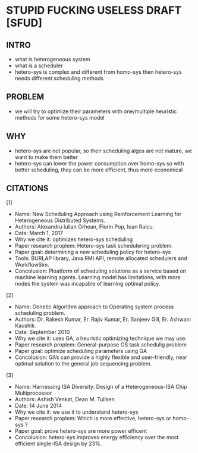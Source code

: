 STUPID FUCKING USELESS DRAFT [SFUD]
===================================

INTRO
-----
* what is heterogeneous system
* what is a scheduler
* hetero-sys is complex and different from homo-sys
    then hetero-sys needs different scheduling methods

PROBLEM
-------
* we will try to optimize their parameters 
    with one/multiple heuristic methods
    for some hetero-sys model

WHY
---
* hetero-sys are not popular, 
    so their scheduling algos are not mature,
    we want to make them better
* hetero-sys can lower the power consumption over homo-sys
    so with better scheduling, they can be more efficient,
    thus more economical

CITATIONS
---------
[1]
* Name: New Scheduling Approach using Reinforcement Learning for Heterogeneous Distributed Systems.
* Authors: Alexandru Iulian Orhean, Florin Pop, Ioan Raicu.
* Date: March 1, 2017
* Why we cite it: optimizes hetero-sys scheduling
* Paper research proplem: Hetero-sys task schedulering problem.
* Paper goal: determining a new scheduling policy for hetero-sys
* Tools: BURLAP library, Java RMI API, remote allocated schedulers and  WorkflowSim.
* Concolusion: 
    Ploatform of scheduling solutions as a service based on machine learning agents. 
    Learning model has limitations, with more nodes the system was incapable of learning optimal policy.

[2]  
* Name: Genetic Algorithm approach to Operating system process scheduling problem.
* Authors: Dr. Rakesh Kumar, Er. Rajiv Kumar, Er. Sanjeev Gill, Er. Ashwani Kaushik.
* Date: September 2010
* Why we cite it: uses GA, a heuristic optimizing technique we may use.
* Paper research proplem: General-purpose OS task schedulig problem
* Paper goal: optimize scheduling parameters using GA
* Concolusion: GA’s can provide a highly flexible and user-friendly, 
    near optimal solution to the general job sequencing problem.

[3]  
* Name: Harnessing ISA Diversity: Design of a Heterogeneous-ISA Chip Multiprocessor
* Authors: Ashish Venkat, Dean M. Tullsen
* Date: 14 June 2014
* Why we cite it: we use it to understand hetero-sys
* Paper research proplem: Which is more effective, hetero-sys or homo-sys ?
* Paper goal: prove hetero-sys are more power efficent
* Concolusion: hetero-sys improves
    energy efficiency over the most efficient single-ISA design by 23%.